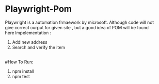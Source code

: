 # Playwright-Pom
Playwright is a automation frmaework by microsoft.
Although code will not give correct ourput for given site , but a good idea of POM will be found here
Impelementation :
1. Add new address
2. Search and verify the item

<br>#How To Run:
1. npm install
2. npm test
